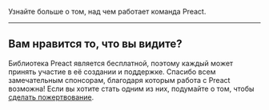 Узнайте больше о том, над чем работает команда Preact.

<div><blog-overview></blog-overview></div>

<div>
  <hr />
  <h2>Вам нравится то, что вы видите?</h2>
  <p>
    Библиотека Preact является бесплатной, поэтому каждый может принять участие в её создании
    и поддержке. Спасибо всем замечательным спонсорам, благодаря которым работа с Preact
    возможна! Если вы хотите стать одним из них, подумайте о том, чтобы
    <a href="https://opencollective.com/preact">сделать пожертвование</a>.
  </p>
</div>

